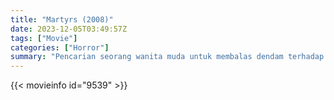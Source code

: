 ```yaml
---
title: "Martyrs (2008)"
date: 2023-12-05T03:49:57Z
tags: ["Movie"]
categories: ["Horror"]
summary: "Pencarian seorang wanita muda untuk membalas dendam terhadap orang-orang yang menculik dan menyiksanya saat masih kecil membawa dia dan seorang temannya, yang juga menjadi korban pelecehan anak, dalam perjalanan yang mengerikan menuju neraka kebobrokan."
---
```


<mux-player stream-type="on-demand"
src="https://kp3d-my.sharepoint.com/personal/ryoo_kp3d_onmicrosoft_com/_layouts/15/download.aspx?share=Eb1lQ_5ViqVJsbJnXK6ysK8Bt7BDbfaPsVbTMWQmIlPvzA" prefer-playback="mse" controls>

</mux-player>


{{< movieinfo id="9539" >}}

<script src="https://cdn.jsdelivr.net/npm/@mux/mux-player"></script>

 <script type="application/ld+json ">
{
"@context": "https://schema.org/",
"@type": "VideoObject",
"name": "Martyrs (2008)",
"contentUrl": "https://stream.mux.com/6OLaqQkaS00Adc16h4C5YzPUKYsMR027ev4xh2UYrA48k.m3u8",
"thumbnailUrl": "https://www.themoviedb.org/t/p/original/d2DaEAb6SwiqSPqdp19zPC3llfu.jpg?width=314&fit_mode=preserve&time=25",
"uploadDate": "2023-12-05T03:49:57Z",
}

</script>